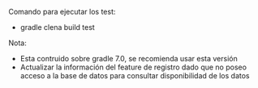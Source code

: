 Comando para ejecutar los test:

- gradle clena build test


Nota:
- Esta contruido sobre gradle 7.0, se recomienda usar esta versión
- Actualizar la información del feature de registro dado que no poseo acceso a la base de datos para consultar disponibilidad de los datos
